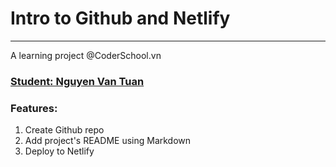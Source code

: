 # Intro to Github and Netlify
***
A learning project @CoderSchool.vn
### [Student: Nguyen Van Tuan](https://github.com/MarcusNguyen11/-exercise1/new/master?readme=1)
### Features:
1. Create Github repo
2. Add project's README using Markdown
3. Deploy to Netlify
